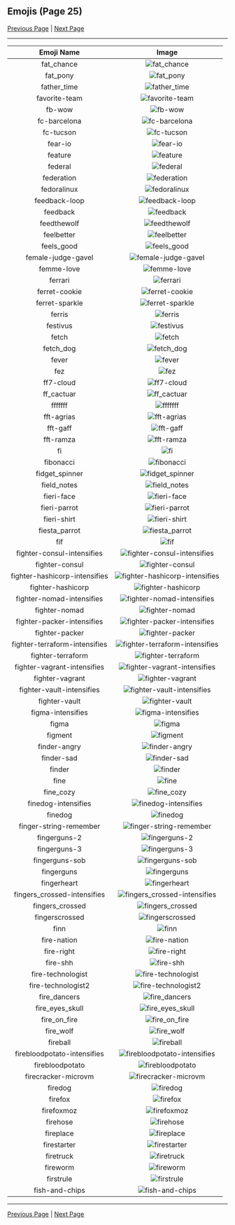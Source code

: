 
  ## Emojis (Page 25)

  [Previous Page](/docs/hashicorp/page-e-0024.md)
   | [Next Page](/docs/hashicorp/page-f-0026.md)

  <hr />

  |Emoji Name|Image|
  | :-: | :-: |
  |fat_chance| ![fat_chance](/emojis/hashicorp/fat_chance.png)|
  |fat_pony| ![fat_pony](/emojis/hashicorp/fat_pony.jpg)|
  |father_time| ![father_time](/emojis/hashicorp/father_time.gif)|
  |favorite-team| ![favorite-team](/emojis/hashicorp/favorite-team.png)|
  |fb-wow| ![fb-wow](/emojis/hashicorp/fb-wow.gif)|
  |fc-barcelona| ![fc-barcelona](/emojis/hashicorp/fc-barcelona.png)|
  |fc-tucson| ![fc-tucson](/emojis/hashicorp/fc-tucson.png)|
  |fear-io| ![fear-io](/emojis/hashicorp/fear-io.png)|
  |feature| ![feature](/emojis/hashicorp/feature.gif)|
  |federal| ![federal](/emojis/hashicorp/federal.png)|
  |federation| ![federation](/emojis/hashicorp/federation.png)|
  |fedoralinux| ![fedoralinux](/emojis/hashicorp/fedoralinux.png)|
  |feedback-loop| ![feedback-loop](/emojis/hashicorp/feedback-loop.png)|
  |feedback| ![feedback](/emojis/hashicorp/feedback.png)|
  |feedthewolf| ![feedthewolf](/emojis/hashicorp/feedthewolf.jpg)|
  |feelbetter| ![feelbetter](/emojis/hashicorp/feelbetter.gif)|
  |feels_good| ![feels_good](/emojis/hashicorp/feels_good.png)|
  |female-judge-gavel| ![female-judge-gavel](/emojis/hashicorp/female-judge-gavel.png)|
  |femme-love| ![femme-love](/emojis/hashicorp/femme-love.gif)|
  |ferrari| ![ferrari](/emojis/hashicorp/ferrari.png)|
  |ferret-cookie| ![ferret-cookie](/emojis/hashicorp/ferret-cookie.png)|
  |ferret-sparkle| ![ferret-sparkle](/emojis/hashicorp/ferret-sparkle.png)|
  |ferris| ![ferris](/emojis/hashicorp/ferris.png)|
  |festivus| ![festivus](/emojis/hashicorp/festivus.png)|
  |fetch| ![fetch](/emojis/hashicorp/fetch.jpg)|
  |fetch_dog| ![fetch_dog](/emojis/hashicorp/fetch_dog.png)|
  |fever| ![fever](/emojis/hashicorp/fever.gif)|
  |fez| ![fez](/emojis/hashicorp/fez.gif)|
  |ff7-cloud| ![ff7-cloud](/emojis/hashicorp/ff7-cloud.png)|
  |ff_cactuar| ![ff_cactuar](/emojis/hashicorp/ff_cactuar.png)|
  |fffffff| ![fffffff](/emojis/hashicorp/fffffff.gif)|
  |fft-agrias| ![fft-agrias](/emojis/hashicorp/fft-agrias.png)|
  |fft-gaff| ![fft-gaff](/emojis/hashicorp/fft-gaff.png)|
  |fft-ramza| ![fft-ramza](/emojis/hashicorp/fft-ramza.png)|
  |fi| ![fi](/emojis/hashicorp/fi.png)|
  |fibonacci| ![fibonacci](/emojis/hashicorp/fibonacci.png)|
  |fidget_spinner| ![fidget_spinner](/emojis/hashicorp/fidget_spinner.gif)|
  |field_notes| ![field_notes](/emojis/hashicorp/field_notes.jpg)|
  |fieri-face| ![fieri-face](/emojis/hashicorp/fieri-face.png)|
  |fieri-parrot| ![fieri-parrot](/emojis/hashicorp/fieri-parrot.gif)|
  |fieri-shirt| ![fieri-shirt](/emojis/hashicorp/fieri-shirt.png)|
  |fiesta_parrot| ![fiesta_parrot](/emojis/hashicorp/fiesta_parrot.gif)|
  |fif| ![fif](/emojis/hashicorp/fif.png)|
  |fighter-consul-intensifies| ![fighter-consul-intensifies](/emojis/hashicorp/fighter-consul-intensifies.gif)|
  |fighter-consul| ![fighter-consul](/emojis/hashicorp/fighter-consul.png)|
  |fighter-hashicorp-intensifies| ![fighter-hashicorp-intensifies](/emojis/hashicorp/fighter-hashicorp-intensifies.gif)|
  |fighter-hashicorp| ![fighter-hashicorp](/emojis/hashicorp/fighter-hashicorp.png)|
  |fighter-nomad-intensifies| ![fighter-nomad-intensifies](/emojis/hashicorp/fighter-nomad-intensifies.gif)|
  |fighter-nomad| ![fighter-nomad](/emojis/hashicorp/fighter-nomad.png)|
  |fighter-packer-intensifies| ![fighter-packer-intensifies](/emojis/hashicorp/fighter-packer-intensifies.gif)|
  |fighter-packer| ![fighter-packer](/emojis/hashicorp/fighter-packer.png)|
  |fighter-terraform-intensifies| ![fighter-terraform-intensifies](/emojis/hashicorp/fighter-terraform-intensifies.gif)|
  |fighter-terraform| ![fighter-terraform](/emojis/hashicorp/fighter-terraform.png)|
  |fighter-vagrant-intensifies| ![fighter-vagrant-intensifies](/emojis/hashicorp/fighter-vagrant-intensifies.gif)|
  |fighter-vagrant| ![fighter-vagrant](/emojis/hashicorp/fighter-vagrant.png)|
  |fighter-vault-intensifies| ![fighter-vault-intensifies](/emojis/hashicorp/fighter-vault-intensifies.gif)|
  |fighter-vault| ![fighter-vault](/emojis/hashicorp/fighter-vault.png)|
  |figma-intensifies| ![figma-intensifies](/emojis/hashicorp/figma-intensifies.gif)|
  |figma| ![figma](/emojis/hashicorp/figma.png)|
  |figment| ![figment](/emojis/hashicorp/figment.png)|
  |finder-angry| ![finder-angry](/emojis/hashicorp/finder-angry.png)|
  |finder-sad| ![finder-sad](/emojis/hashicorp/finder-sad.png)|
  |finder| ![finder](/emojis/hashicorp/finder.png)|
  |fine| ![fine](/emojis/hashicorp/fine.png)|
  |fine_cozy| ![fine_cozy](/emojis/hashicorp/fine_cozy.png)|
  |finedog-intensifies| ![finedog-intensifies](/emojis/hashicorp/finedog-intensifies.gif)|
  |finedog| ![finedog](/emojis/hashicorp/finedog.png)|
  |finger-string-remember| ![finger-string-remember](/emojis/hashicorp/finger-string-remember.png)|
  |fingerguns-2| ![fingerguns-2](/emojis/hashicorp/fingerguns-2.png)|
  |fingerguns-3| ![fingerguns-3](/emojis/hashicorp/fingerguns-3.png)|
  |fingerguns-sob| ![fingerguns-sob](/emojis/hashicorp/fingerguns-sob.png)|
  |fingerguns| ![fingerguns](/emojis/hashicorp/fingerguns.png)|
  |fingerheart| ![fingerheart](/emojis/hashicorp/fingerheart.png)|
  |fingers_crossed-intensifies| ![fingers_crossed-intensifies](/emojis/hashicorp/fingers_crossed-intensifies.gif)|
  |fingers_crossed| ![fingers_crossed](/emojis/hashicorp/fingers_crossed.png)|
  |fingerscrossed| ![fingerscrossed](/emojis/hashicorp/fingerscrossed.png)|
  |finn| ![finn](/emojis/hashicorp/finn.gif)|
  |fire-nation| ![fire-nation](/emojis/hashicorp/fire-nation.png)|
  |fire-right| ![fire-right](/emojis/hashicorp/fire-right.png)|
  |fire-shh| ![fire-shh](/emojis/hashicorp/fire-shh.png)|
  |fire-technologist| ![fire-technologist](/emojis/hashicorp/fire-technologist.gif)|
  |fire-technologist2| ![fire-technologist2](/emojis/hashicorp/fire-technologist2.png)|
  |fire_dancers| ![fire_dancers](/emojis/hashicorp/fire_dancers.png)|
  |fire_eyes_skull| ![fire_eyes_skull](/emojis/hashicorp/fire_eyes_skull.png)|
  |fire_on_fire| ![fire_on_fire](/emojis/hashicorp/fire_on_fire.gif)|
  |fire_wolf| ![fire_wolf](/emojis/hashicorp/fire_wolf.png)|
  |fireball| ![fireball](/emojis/hashicorp/fireball.jpg)|
  |firebloodpotato-intensifies| ![firebloodpotato-intensifies](/emojis/hashicorp/firebloodpotato-intensifies.gif)|
  |firebloodpotato| ![firebloodpotato](/emojis/hashicorp/firebloodpotato.gif)|
  |firecracker-microvm| ![firecracker-microvm](/emojis/hashicorp/firecracker-microvm.png)|
  |firedog| ![firedog](/emojis/hashicorp/firedog.png)|
  |firefox| ![firefox](/emojis/hashicorp/firefox.png)|
  |firefoxmoz| ![firefoxmoz](/emojis/hashicorp/firefoxmoz.png)|
  |firehose| ![firehose](/emojis/hashicorp/firehose.png)|
  |fireplace| ![fireplace](/emojis/hashicorp/fireplace.png)|
  |firestarter| ![firestarter](/emojis/hashicorp/firestarter.jpg)|
  |firetruck| ![firetruck](/emojis/hashicorp/firetruck.png)|
  |fireworm| ![fireworm](/emojis/hashicorp/fireworm.jpg)|
  |firstrule| ![firstrule](/emojis/hashicorp/firstrule.jpg)|
  |fish-and-chips| ![fish-and-chips](/emojis/hashicorp/fish-and-chips.png)|

  <hr/>
  
  [Previous Page](/docs/hashicorp/page-e-0024.md)
   | [Next Page](/docs/hashicorp/page-f-0026.md)
